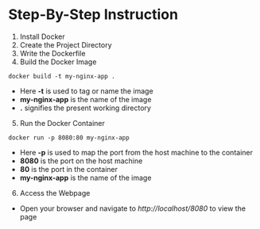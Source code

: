# Step-By-Step Instruction
1. Install Docker
2. Create the Project Directory
3. Write the Dockerfile
4. Build the Docker Image
```
docker build -t my-nginx-app .
```
* Here **-t** is used to tag or name the image
* **my-nginx-app** is the name of the image
* **.** signifies the present working directory

5. Run the Docker Container
```
docker run -p 8080:80 my-nginx-app
```
* Here **-p** is used to map the port from the host machine to the container
* **8080** is the port on the host machine
* **80** is the port in the container
* **my-nginx-app** is the name of the image

6. Access the Webpage
* Open your browser and navigate to *http://localhost/8080* to view the page
